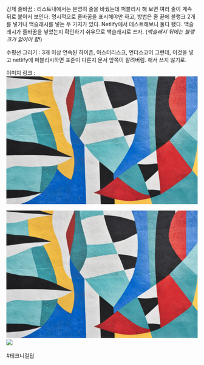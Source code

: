 강제 줄바꿈 : 리스트내에서는 분명히 줄을 바꿨는데 퍼블리시 해 보면 여러 줄이 계속 뒤로 붙어서 보인다.  명시적으로 줄바꿈을 표시해야만 하고,  방법은 줄 끝에 블랭크 2개를 넣거나 백슬래시를 넣는 두 가지가 있다. 
Netlify에서 테스트해보니 둘다 됐다.  백슬래시가 줄바꿈을 넣었는지 확인하기 쉬우므로 백슬래시로 쓰자.  (*백슬래시 뒤에는 블랭크가 없어야 함!*)

수평선 그리기 :  3개 이상 연속된 하이픈, 아스터리스크, 언더스코어
그런데, 이것을 넣고 netlify에 퍼블리시하면 표준이 다른지 문서 앞쪽이 잘려버림.  해서 쓰지 않기로.

이미지 링크 :
<img src="../../../assets/image.jpg"/>

<img src="/assets/image.jpg"/>

<img src="images/image.jpg"/>


#테크니컬팁